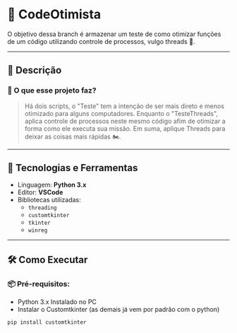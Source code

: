 # 🧪 CodeOtimista
O objetivo dessa branch é armazenar um teste de como otimizar funções de um código utilizando controle de processos, vulgo threads 🧠.

---

## 🚀 Descrição

### 📌 O que esse projeto faz?

> Há dois scripts, o "Teste" tem a intenção de ser mais direto e menos otimizado para alguns computadores. Enquanto o "TesteThreads", aplica controle de processos neste mesmo código afim de otimizar a forma como ele executa sua missão.
> Em suma, aplique Threads para deixar as coisas mais rápidas 🏍️.

---

## 🧰 Tecnologias e Ferramentas

- Linguagem: **Python 3.x**
- Editor: **VSCode** 
- Bibliotecas utilizadas:
  - `threading`
  - `customtkinter`
  - `tkinter`
  - `winreg`

---

## 🛠️ Como Executar

### 📦 Pré-requisitos:
- Python 3.x Instalado no PC
- Instalar o Customtkinter (as demais já vem por padrão com o python)

````bash
pip install customtkinter

````
